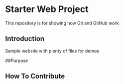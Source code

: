 # Starter Web Project

This repository is for showing how Git and GitHub work

## Introduction

Sample website with plenty of files for demos

##Purpose

## How To Contribute
